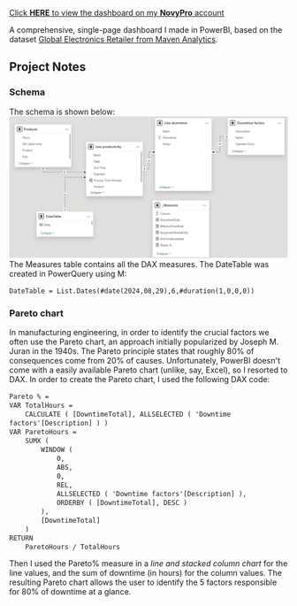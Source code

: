 [Click **HERE** to view the dashboard on my **NovyPro** account](https://project.novypro.com/b8g054)

A comprehensive, single-page dashboard I made in PowerBI, based on the dataset [Global Electronics Retailer from Maven Analytics](https://mavenanalytics.io/data-playground).

## Project Notes
### Schema
The schema is shown below:
![Schema](ManufacturingDowntime_Schema.png)
The Measures table contains all the DAX measures. The DateTable was created in PowerQuery using M:
```
DateTable = List.Dates(#date(2024,08,29),6,#duration(1,0,0,0))
```
### Pareto chart
In manufacturing engineering, in order to identify the crucial factors we often use the Pareto chart, an approach initially popularized by Joseph M. Juran in the 1940s. The Pareto principle states that roughly 80% of consequences come from 20% of causes. Unfortunately, PowerBI doesn't come with a easily available Pareto chart (unlike, say, Excel), so I resorted to DAX. In order to create the Pareto chart, I used the following DAX code:
```
Pareto % = 
VAR TotalHours =
    CALCULATE ( [DowntimeTotal], ALLSELECTED ( 'Downtime factors'[Description] ) )
VAR ParetoHours =
    SUMX (
        WINDOW (
            0,
            ABS,
            0,
            REL,
            ALLSELECTED ( 'Downtime factors'[Description] ),
            ORDERBY ( [DowntimeTotal], DESC )
        ),
        [DowntimeTotal]
    )
RETURN
    ParetoHours / TotalHours
```
Then I used the Pareto% measure in a *line and stacked column chart* for the line values, and the sum of downtime (in hours) for the column values. The resulting Pareto chart allows the user to identify the 5 factors responsible for 80% of downtime at a glance.
